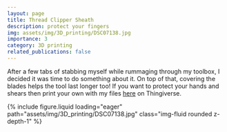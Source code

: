 ```yaml
---
layout: page
title: Thread Clipper Sheath
description: protect your fingers
img: assets/img/3D_printing/DSC07138.jpg
importance: 3
category: 3D printing
related_publications: false
---
```


After a few tabs of stabbing myself while rummaging through my toolbox, I decided it was time to do something about it. On top of that, covering the blades helps the tool last longer too! If you want to protect your hands and shears then print your own with my files [here](https://www.thingiverse.com/thing:6011311) on Thingiverse.

<script src="https://cdn.jsdelivr.net/npm/swiper@11/swiper-element-bundle.min.js"></script>

<swiper-container keyboard="true" navigation="true" pagination="true" pagination-clickable="true" pagination-dynamic-bullets="true" rewind="true">
    <swiper-slide>{% include figure.liquid loading="eager" path="assets/img/3D_printing/DSC07138.jpg" class="img-fluid rounded z-depth-1" %}</swiper-slide>

</swiper-container>
